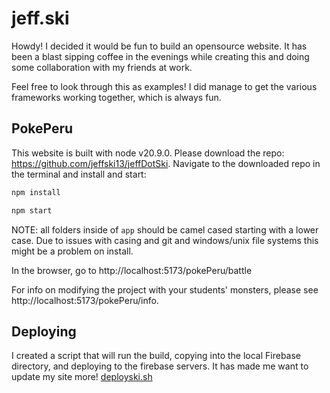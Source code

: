 # jeff.ski

Howdy! I decided it would be fun to build an opensource website. It has been a blast sipping coffee in the evenings while creating this
and doing some collaboration with my friends at work.

Feel free to look through this as examples! I did manage to get the various frameworks working together, which is always fun.

## PokePeru

This website is built with node v20.9.0. Please download the repo: https://github.com/jeffski13/jeffDotSki. Navigate to the downloaded repo in the terminal and install and start:

``` bash
npm install

npm start
```

NOTE: all folders inside of `app` should be camel cased starting with a lower case. Due to issues with casing and git and windows/unix file systems this might be a problem on install.

In the browser, go to http://localhost:5173/pokePeru/battle

For info on modifying the project with your students' monsters, please see http://localhost:5173/pokePeru/info.

## Deploying

I created a script that will run the build, copying into the local Firebase directory, and deploying to the firebase servers. It has made me want to update my site more! [deployski.sh](./deployski.sh)
